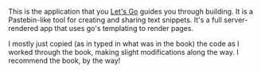 This is the application that you [Let's Go](https://lets-go.alexedwards.net/) guides you through building. It is a Pastebin-like tool for creating and sharing text snippets. It's a full server-rendered app that uses go's templating to render pages.

I mostly just copied (as in typed in what was in the book) the code as I worked through the book, making slight modifications along the way. I recommend the book, by the way!
